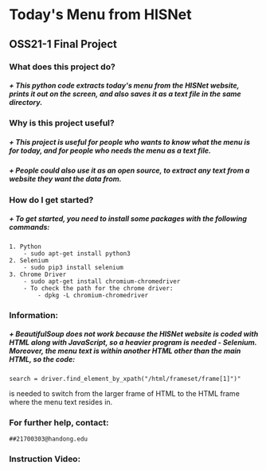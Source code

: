 Today's Menu from HISNet
=========================
OSS21-1 Final Project
---------------------

### What does this project do?
##### + This python code extracts today's menu from the HISNet website, prints it out on the screen, and also saves it as a text file in the same directory.
### Why is this project useful?
##### + This project is useful for people who wants to know what the menu is for today, and for people who needs the menu as a text file.
##### + People could also use it as an open source, to extract any text from a website they want the data from. 
### How do I get started?
##### + To get started, you need to install some packages with the following commands:
    1. Python
        - sudo apt-get install python3
    2. Selenium
        - sudo pip3 install selenium
    3. Chrome Driver
        - sudo apt-get install chromium-chromedriver
        - To check the path for the chrome driver:
            - dpkg -L chromium-chromedriver
    
### Information: 
##### + BeautifulSoup does not work because the HISNet website is coded with HTML along with JavaScript, so a heavier program is needed - Selenium. Moreover, the menu text is within another HTML other than the main HTML, so the code:
    search = driver.find_element_by_xpath("/html/frameset/frame[1]")"
is needed to switch from the larger frame of HTML to the HTML frame where the menu text resides in. 

### For further help, contact: 
    ##21700303@handong.edu
### Instruction Video:
  
